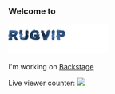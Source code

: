 ### Welcome to

![Rugvip](https://raw.githubusercontent.com/Rugvip/Rugvip/master/rugvip.svg)

I'm working on [Backstage](https://github.com/spotify/backstage)

Live viewer counter: <img height="30px" src="https://quiet-badlands-32556.herokuapp.com/counter.gif" />
